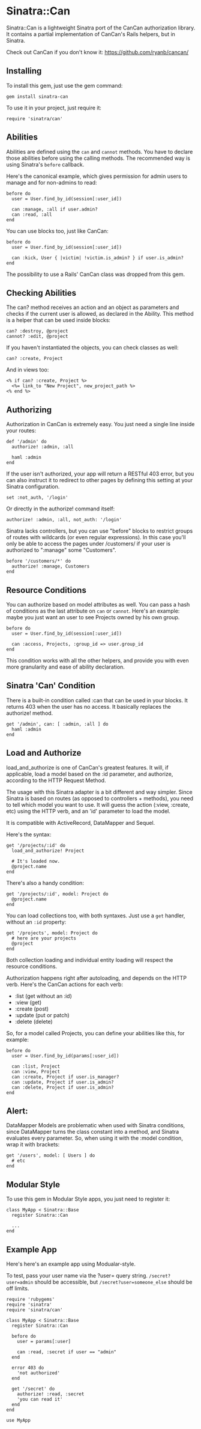 Sinatra::Can
============

Sinatra::Can is a lightweight Sinatra port of the CanCan authorization library. It contains a partial implementation of CanCan's Rails helpers, but in Sinatra.

Check out CanCan if you don't know it: https://github.com/ryanb/cancan/

## Installing

To install this gem, just use the gem command:

    gem install sinatra-can

To use it in your project, just require it:

    require 'sinatra/can'

## Abilities

Abilities are defined using the `can` and `cannot` methods. You have to declare those abilities before using the calling methods. The recommended way is using Sinatra's `before` callback.

Here's the canonical example, which gives permission for admin users to manage and for non-admins to read:

    before do
      user = User.find_by_id(session[:user_id])

      can :manage, :all if user.admin?
      can :read, :all
    end

You can use blocks too, just like CanCan:

    before do
      user = User.find_by_id(session[:user_id])

      can :kick, User { |victim| !victim.is_admin? } if user.is_admin?
    end

The possibility to use a Rails' CanCan class was dropped from this gem.

## Checking Abilities

The can? method receives an action and an object as parameters and checks if the current user is allowed, as declared in the Ability. This method is a helper that can be used inside blocks:

    can? :destroy, @project
    cannot? :edit, @project

If you haven't instantiated the objects, you can check classes as well:

    can? :create, Project

And in views too:

    <% if can? :create, Project %>
      <%= link_to "New Project", new_project_path %>
    <% end %>

## Authorizing

Authorization in CanCan is extremely easy. You just need a single line inside your routes:

    def '/admin' do
      authorize! :admin, :all

      haml :admin
    end

If the user isn't authorized, your app will return a RESTful 403 error, but you can also instruct it to redirect to other pages by defining this setting at your Sinatra configuration.

    set :not_auth, '/login'

Or directly in the authorize! command itself:

    authorize! :admin, :all, not_auth: '/login'

Sinatra lacks controllers, but you can use "before" blocks to restrict groups of routes with wildcards (or even regular expressions). In this case you'll only be able to access the pages under /customers/ if your user is authorized to ":manage" some "Customers".

    before '/customers/*' do
      authorize! :manage, Customers
    end

## Resource Conditions

You can authorize based on model attributes as well. You can pass a hash of conditions as the last attribute on `can` or `cannot`. Here's an example: maybe you just want an user to see Projects owned by his own group.

    before do
      user = User.find_by_id(session[:user_id])

      can :access, Projects, :group_id => user.group_id
    end

This condition works with all the other helpers, and provide you with even more granularity and ease of ability declaration.

## Sinatra 'Can' Condition

There is a built-in condition called :can that can be used in your blocks. It returns 403 when the user has no access. It basically replaces the authorize! method.

    get '/admin', can: [ :admin, :all ] do
      haml :admin
    end

## Load and Authorize

load_and_authorize is one of CanCan's greatest features. It will, if applicable, load a model based on the :id parameter, and authorize, according to the HTTP Request Method.

The usage with this Sinatra adapter is a bit different and way simpler. Since Sinatra is based on routes (as opposed to controllers + methods), you need to tell which model you want to use. It will guess the action (:view, :create, etc) using the HTTP verb, and an 'id' parameter to load the model.

It is compatible with ActiveRecord, DataMapper and Sequel.

Here's the syntax:

    get '/projects/:id' do
      load_and_authorize! Project

      # It's loaded now.
      @project.name
    end

There's also a handy condition:

    get '/projects/:id', model: Project do
      @project.name
    end

You can load collections too, with both syntaxes. Just use a `get` handler, without an `:id` property:

    get '/projects', model: Project do
      # here are your projects
      @project
    end

Both collection loading and individual entity loading will respect the resource conditions.

Authorization happens right after autoloading, and depends on the HTTP verb. Here's the CanCan actions for each verb:

 - :list (get without an :id)
 - :view (get)
 - :create (post)
 - :update (put or patch)
 - :delete (delete)

So, for a model called Projects, you can define your abilities like this, for example:

    before do
      user = User.find_by_id(params[:user_id])

      can :list, Project
      can :view, Project
      can :create, Project if user.is_manager?
      can :update, Project if user.is_admin?
      can :delete, Project if user.is_admin?
    end

## Alert:

DataMapper Models are problematic when used with Sinatra conditions, since DataMapper turns the class constant into a method, and Sinatra evaluates every parameter. So, when using it with the :model condition, wrap it with brackets:

    get '/users', model: [ Users ] do
      # etc
    end

## Modular Style

To use this gem in Modular Style apps, you just need to register it:

    class MyApp < Sinatra::Base
      register Sinatra::Can

      ...
    end

## Example App

Here's here's an example app using Modualar-style.

To test, pass your user name via the ?user= query string. `/secret?user=admin` should be accessible, but `/secret?user=someone_else` should be off limits.

    require 'rubygems'
    require 'sinatra'
    require 'sinatra/can'

    class MyApp < Sinatra::Base
      register Sinatra::Can

      before do
        user = params[:user]

        can :read, :secret if user == "admin"
      end

      error 403 do
        'not authorized'
      end

      get '/secret' do
        authorize! :read, :secret
        'you can read it'
      end
    end

    use MyApp

